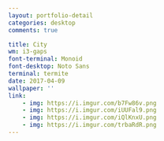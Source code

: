 ```yaml
---
layout: portfolio-detail
categories: desktop
comments: true

title: City
wm: i3-gaps
font-terminal: Monoid
font-desktop: Noto Sans
terminal: termite
date: 2017-04-09
wallpaper: ''
link:
    - img: https://i.imgur.com/b7Fw86v.png
    - img: https://i.imgur.com/iUUFal9.png
    - img: https://i.imgur.com/iQlKnxU.png
    - img: https://i.imgur.com/trbaRdR.png
---
```

